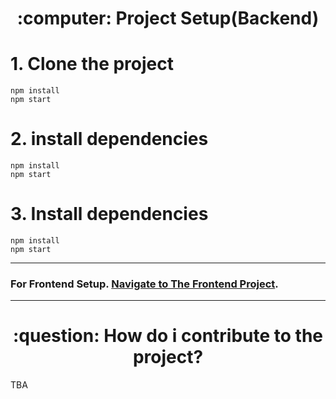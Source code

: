  <h1 align="center"> :computer: Project Setup(Backend) </h1>

# 1. Clone the project
```
npm install
npm start
```
# 2. install dependencies
```
npm install
npm start
```
# 3. Install dependencies
```
npm install
npm start
```

<hr>

### For Frontend Setup. [Navigate to The Frontend Project](https://github.com/ArastoSahbaei/MondialChef).

<hr>

 <h1 align="center"> :question: How do i contribute to the project? </h1>
 TBA

